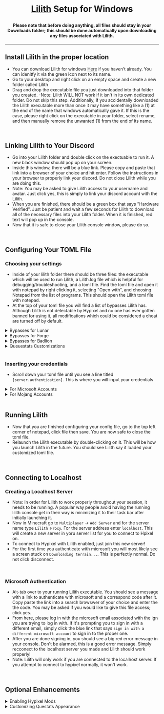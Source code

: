 <!--- Special Thanks to Sam (https://github.com/Scherso) for creating a beautiful formatting template for Lilith tutorials --->
<!--- He is a really cool guy with amazing markdown skills and you should check out his incredible work --->
<h1 align="center">

  [Lilith](https://github.com/GhqstMC/LilithReleases) Setup for Windows
  
</h1>

<h4 align="center">

Please note that before doing anything, all files should stay in your Downloads folder; this should be done automatically upon downloading any files associated with Lilith. 

</h4>

---

## Install Lilith in the proper location
- You can download Lilith for windows [Here][lilithdownload] if you haven't already. You can idenitfy it via the green icon next to its name.
- Go to your desktop and right click on an empty space and create a new folder called Lilith
- Drag and drop the executable file you just downloaded into that folder you created. 
-Note: Lilith WILL NOT work if it isn't in its own dedicated folder. Do not skip this step. Additionally, if you accidentally downloaded the Lilith executable more than once it may have something like a (1) at the end of the name that windows automatically gave it. If this is the case, please right click on the executable in your folder, select rename, and then manually remove the unwanted (1) from the end of its name.

<br />

## Linking Lilith to Your Discord
- Go into your Lilith folder and double click on the exectuable to run it. A new black window should pop up on your screen.
- Inside this window, there will be a blue link. Please copy and paste that link into a browser of your choice and hit enter. Follow the instructions in your browser to properly link your discord. Do not close Lilith while you are doing this.
- Note: You may be asked to give Lilith access to your username and avatar. Just click yes, this is simply to link your discord account with the Lilith. 
- When you are finished, there should be a green box that says "Hardware Verified". Just be patient and wait a few seconds for Lilith to download all of the necessary files into your Lilith folder. When it is finished, red text will pop up in the console.
- Now that it is safe to close your Lilith console window, please do so.

<br />

## Configuring Your TOML File

### Choosing your settings
- Inside of your lilith folder there should be three files: the executable which will be used to run Lilith, a Lilith.log file which is helpful for debugging/troubleshooting, and a toml file. Find the toml file and open it with notepad by right clicking it, selecting "Open with", and choosing Notepad from the list of programs. This should open the Lilith toml file with notepad.
- At the top of your toml file you will find a list of bypasses Lilith has. Although Lilith is not detectable by Hypixel and no one has ever gotten banned for using it, all modifications which could be considered a cheat are turned off by default.

<details>
  <summary>
    Bypasses for Lunar</summary>
  
  #### Enabling Lunar Bypasses
  - To renable freelook and autotexthotkey on Lunar Client for Hypixel set `lunar = false` to `lunar = true`
  - To enable 1.7 hits for better hit regeistration on Lunar Client set `LunarHitReg = false` to `LunarHitReg = true`
  - To enable Lunar Client staff mods like an X-ray module built into Lunar set `LunarCheats = false` to `LunarCheats = true`
  
</details>

<details>
  <summary>
    Bypasses for Forge</summary>
  
  #### Enabling Forge Bypasses
  - To hide your forge mods list from Hypixel and make Hypixel think you are on vanilla keep `forge = true` as is.

</details>

<details>
  <summary>
    Bypasses for Badlion</summary>
  
  #### Enabling Forge Bypasses
  - To enable all disabled mods on Badlion on Hypixel set `Badlion = false` to `Badlion = true`.

</details>

<details>
  <summary>
    Queuestats Customizations</summary>
  
  #### Customizing Lilith Stat-checking
  - The default stat checking mode of Lilith is to show the overall gamemode stats. For example, if you were to queue a solo bridge game, Lilith will show the opponent's bridge overall stats. If you would like to set the stat checking mode to all duels gamemodes overall set `overall = false` to `overall = true`. You will have to scroll down a bit to find this.
  - If you would like to see your own stats as well as your opponent's set `ShowOwnStats = false` to `ShowownStats = true`.

</details>

<br />

### Inserting your credentials
- Scroll down your toml file until you see a line titled `[server.authentication]`. This is where you will input your credentials

<details>
  <summary>
       For Microsoft Accounts</summary>
     
  #### Microsoft Authentication 
  1. **You will see** `ExampleMicrosoftAccount = ['microsoft.account.email@example.com', '', 'microsoft']`
  2. **Replace** `ExampleMicrosoftAccount` **with your Minecraft Account Username, also known as your In Game Name.** 
  3. **Replace** `microsoft.account.email@example.com` **with your email address accociated with your Microsoft Account.**
  
     **Note: do NOT replace** `microsoft` **or the blank field** `''` **with any other text.**
  
</details>

<details>
  <summary>
       For Mojang Accounts</summary>
     
  #### Mojang Authentication 
  1. **You will see** `ExampleMojangAccount = ['mojang.account.email@example.com', 'password goes here!']`
  2. **Replace** `ExampleMojangAccount` **with your Minecraft Account Username, also known as your In Game Name.** 
  3. **Replace** `mojang.account.email@example.com` **with your email address accociated with your Mojang Account.**
  4. **Replace** `password goes here!` **with the password you use to log into your Mojang Account.**
  
</details>

<br />

## Running Lilith
- Now that you are finished configuring your config file, go to the top left corner of notepad, click file then save. You are now safe to close the toml file.
- Relaunch the Lilith executable by double-clicking on it. This will be how you launch Lilith in the future. You should see Lilith say it loaded your customized toml file.

<br />

## Connecting to Localhost

### Creating a Localhost Server
- Note: In order for Lilith to work properly throughout your session, it needs to be running. A popular way people avoid having the running lilith console get in their way is minimizing it to their task bar after initially launching it.
- Now in Minecraft go to `Multiplayer` -> `Add Server` and for the server name type `Lilith Proxy`. For the server address enter `localhost`. This will create a new server in yoru server list for you to connect to Hpixel on. 
- To connect to Hypixel with Lilith enabled, just join this new server!
- For the first time you authenticate with microsoft you will most likely see a screen stuck on `Downloading terrain...`. This is perfectly normal. Do not click disconnect.

<br/>

### Microsoft Authentication
- Alt-tab over to your running Lilith executable. You should see a message with a link to authenticate with microsoft and a correspond code after it. Copy paste the link into a search browswer of your choice and enter the the code. You may be asked if you would like to give this file access; click yes. 
- From here, please log in with the microsoft email associated with the ign you are trying to log in with. If it's prompting you to sign in with a different email, simply click the blue link that says `sign in with a different microsoft account` to sign in to the proper one. 
- After you are done signing in, you should see a big red error message in your console. Don't be alarmed, this is a good error message. Simply recconect to the localhost server you made and Lilith should work properly!
- Note: Lilith will only work if you are connected to the localhost server. If you attempt to connect to hypixel normally, it won't work.

<br/>

## Optional Enhancements

<details>
  <summary>
    Enabling Hypixel Mods</summary>
  
  #### Enabling Hypixel Mods

</details>

<details>
  <summary>
    Customizing Questats Appearance</summary>
  
  #### Questats Customization

</details>


[lilithdownload]: https://github.com/GhqstMC/LilithReleases/releases/download/0.6.0-alpha.3/lilith-win-0-6-0-alpha-3.exe